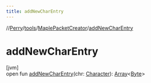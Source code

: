 ```yaml
---
title: addNewCharEntry
---
```

//[Perry](../../../index.html)/[tools](../index.html)/[MaplePacketCreator](index.html)/[addNewCharEntry](add-new-char-entry.html)



# addNewCharEntry



[jvm]\
open fun [addNewCharEntry](add-new-char-entry.html)(chr: [Character](../../client/-character/index.html)): [Array](https://kotlinlang.org/api/latest/jvm/stdlib/kotlin/-array/index.html)&lt;[Byte](https://kotlinlang.org/api/latest/jvm/stdlib/kotlin/-byte/index.html)&gt;




